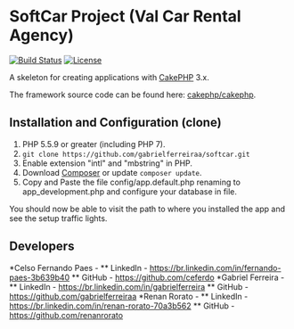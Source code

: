# SoftCar Project (Val Car Rental Agency)

[![Build Status](https://img.shields.io/travis/cakephp/app/master.svg?style=flat-square)](https://travis-ci.org/cakephp/app)
[![License](https://img.shields.io/packagist/l/cakephp/app.svg?style=flat-square)](https://packagist.org/packages/cakephp/app)

A skeleton for creating applications with [CakePHP](http://cakephp.org) 3.x.

The framework source code can be found here: [cakephp/cakephp](https://github.com/cakephp/cakephp).

## Installation and Configuration (clone)

1. PHP 5.5.9 or greater (including PHP 7).
2. `git clone https://github.com/gabrielferreiraa/softcar.git`
3. Enable extension "intl" and "mbstring" in PHP.
4. Download [Composer](http://getcomposer.org/doc/00-intro.md) or update `composer update`.
5. Copy and Paste the file config/app.default.php renaming to app_development.php and configure your database in file.

You should now be able to visit the path to where you installed the app and see
the setup traffic lights.

## Developers

*Celso Fernando Paes - 
	** LinkedIn - https://br.linkedin.com/in/fernando-paes-3b639b40
	** GitHub - https://github.com/ceferdo
*Gabriel Ferreira - 
	** LinkedIn - https://br.linkedin.com/in/gabrielferreira 
	** GitHub - https://github.com/gabrielferreiraa
*Renan Rorato - 
	** LinkedIn - https://br.linkedin.com/in/renan-rorato-70a3b562
	** GitHub - https://github.com/renanrorato


